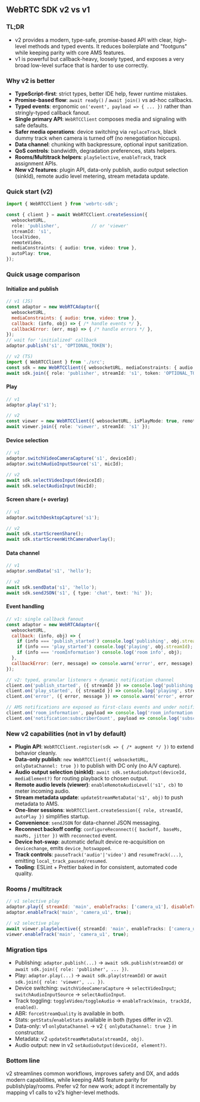 ## WebRTC SDK v2 vs v1

### TL;DR
- v2 provides a modern, type-safe, promise-based API with clear, high-level methods and typed events. It reduces boilerplate and "footguns" while keeping parity with core AMS features.
- v1 is powerful but callback-heavy, loosely typed, and exposes a very broad low-level surface that is harder to use correctly.

### Why v2 is better
- **TypeScript-first**: strict types, better IDE help, fewer runtime mistakes.
- **Promise-based flow**: `await ready()` / `await join()` vs ad-hoc callbacks.
- **Typed events**: ergonomic `on('event', payload => { ... })` rather than stringly-typed callback fanout.
- **Single primary API**: `WebRTCClient` composes media and signaling with safe defaults.
- **Safer media operations**: device switching via `replaceTrack`, black dummy track when camera is turned off (no renegotiation hiccups).
- **Data channel**: chunking with backpressure, optional input sanitization.
- **QoS controls**: bandwidth, degradation preferences, stats helpers.
- **Rooms/Multitrack helpers**: `playSelective`, `enableTrack`, track assignment APIs.
- **New v2 features**: plugin API, data-only publish, audio output selection (sinkId), remote audio level metering, stream metadata update.

### Quick start (v2)
```ts
import { WebRTCClient } from 'webrtc-sdk';

const { client } = await WebRTCClient.createSession({
  websocketURL,
  role: 'publisher',            // or 'viewer'
  streamId: 's1',
  localVideo,
  remoteVideo,
  mediaConstraints: { audio: true, video: true },
  autoPlay: true,
});
```

### Quick usage comparison

#### Initialize and publish
```js
// v1 (JS)
const adaptor = new WebRTCAdaptor({
  websocketURL,
  mediaConstraints: { audio: true, video: true },
  callback: (info, obj) => { /* handle events */ },
  callbackError: (err, msg) => { /* handle errors */ },
});
// wait for 'initialized' callback
adaptor.publish('s1', 'OPTIONAL_TOKEN');
```

```ts
// v2 (TS)
import { WebRTCClient } from './src';
const sdk = new WebRTCClient({ websocketURL, mediaConstraints: { audio: true, video: true }, localVideo });
await sdk.join({ role: 'publisher', streamId: 's1', token: 'OPTIONAL_TOKEN' });
```

#### Play
```js
// v1
adaptor.play('s1');
```

```ts
// v2
const viewer = new WebRTCClient({ websocketURL, isPlayMode: true, remoteVideo });
await viewer.join({ role: 'viewer', streamId: 's1' });
```

#### Device selection
```js
// v1
adaptor.switchVideoCameraCapture('s1', deviceId);
adaptor.switchAudioInputSource('s1', micId);
```

```ts
// v2
await sdk.selectVideoInput(deviceId);
await sdk.selectAudioInput(micId);
```

#### Screen share (+ overlay)
```js
// v1
adaptor.switchDesktopCapture('s1');
```

```ts
// v2
await sdk.startScreenShare();
await sdk.startScreenWithCameraOverlay();
```

#### Data channel
```js
// v1
adaptor.sendData('s1', 'hello');
```

```ts
// v2
await sdk.sendData('s1', 'hello');
await sdk.sendJSON('s1', { type: 'chat', text: 'hi' });
```

#### Event handling
```js
// v1: single callback fanout
const adaptor = new WebRTCAdaptor({
  websocketURL,
  callback: (info, obj) => {
    if (info === 'publish_started') console.log('publishing', obj.streamId);
    if (info === 'play_started') console.log('playing', obj.streamId);
    if (info === 'roomInformation') console.log('room info', obj);
  },
  callbackError: (err, message) => console.warn('error', err, message),
});
```

```ts
// v2: typed, granular listeners + dynamic notification channel
client.on('publish_started', ({ streamId }) => console.log('publishing', streamId));
client.on('play_started', ({ streamId }) => console.log('playing', streamId));
client.on('error', ({ error, message }) => console.warn('error', error, message));

// AMS notifications are exposed as first-class events and under notification:<name>
client.on('room_information', payload => console.log('room_information', payload));
client.on('notification:subscriberCount', payload => console.log('subscriberCount', payload));
```

### New v2 capabilities (not in v1 by default)
- **Plugin API**: `WebRTCClient.register(sdk => { /* augment */ })` to extend behavior cleanly.
- **Data-only publish**: `new WebRTCClient({ websocketURL, onlyDataChannel: true })` to publish with DC only (no A/V capture).
- **Audio output selection (sinkId)**: `await sdk.setAudioOutput(deviceId, mediaElement?)` for routing playback to chosen output.
- **Remote audio levels (viewer)**: `enableRemoteAudioLevel('s1', cb)` to meter incoming audio.
- **Stream metadata update**: `updateStreamMetaData('s1', obj)` to push metadata to AMS.
- **One-liner sessions**: `WebRTCClient.createSession({ role, streamId, autoPlay })` simplifies startup.
- **Convenience**: `sendJSON` for data-channel JSON messaging.
- **Reconnect backoff config**: `configureReconnect({ backoff, baseMs, maxMs, jitter })` with `reconnected` event.
- **Device hot-swap**: automatic default device re-acquisition on `devicechange`, emits `device_hotswapped`.
- **Track controls**: `pauseTrack('audio'|'video')` and `resumeTrack(...)`, emitting `local_track_paused/resumed`.
- **Tooling**: ESLint + Prettier baked in for consistent, automated code quality.

### Rooms / multitrack
```js
// v1 selective play
adaptor.play({ streamId: 'main', enableTracks: ['camera_u1'], disableTracksByDefault: true });
adaptor.enableTrack('main', 'camera_u1', true);
```

```ts
// v2 selective play
await viewer.playSelective({ streamId: 'main', enableTracks: ['camera_u1'], disableTracksByDefault: true });
viewer.enableTrack('main', 'camera_u1', true);
```

### Migration tips
- Publishing: `adaptor.publish(...)` → `await sdk.publish(streamId)` or `await sdk.join({ role: 'publisher', ... })`.
- Play: `adaptor.play(...)` → `await sdk.play(streamId)` or `await sdk.join({ role: 'viewer', ... })`.
- Device switching: `switchVideoCameraCapture` → `selectVideoInput`; `switchAudioInputSource` → `selectAudioInput`.
- Track toggling: `toggleVideo/toggleAudio` → `enableTrack(main, trackId, enabled)`.
- ABR: `forceStreamQuality` is available in both.
- Stats: `getStats`/`enableStats` available in both (types differ in v2).
- Data-only: v1 `onlyDataChannel` → v2 `{ onlyDataChannel: true }` in constructor.
- Metadata: v2 `updateStreamMetaData(streamId, obj)`.
- Audio output: new in v2 `setAudioOutput(deviceId, element?)`.

### Bottom line
v2 streamlines common workflows, improves safety and DX, and adds modern capabilities, while keeping AMS feature parity for publish/play/rooms. Prefer v2 for new work; adopt it incrementally by mapping v1 calls to v2’s higher-level methods.


